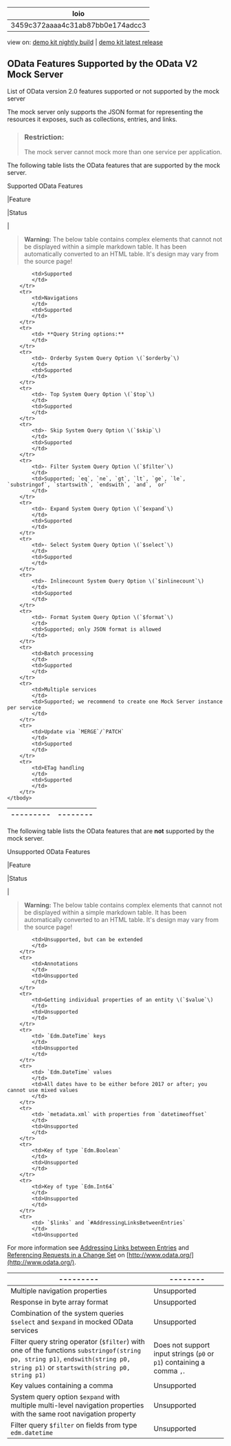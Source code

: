 <!-- loio3459c372aaaa4c31ab87bb0e174adcc3 -->

| loio |
| -----|
| 3459c372aaaa4c31ab87bb0e174adcc3 |

<div id="loio">

view on: [demo kit nightly build](https://openui5nightly.hana.ondemand.com/#/topic/3459c372aaaa4c31ab87bb0e174adcc3) | [demo kit latest release](https://openui5.hana.ondemand.com/#/topic/3459c372aaaa4c31ab87bb0e174adcc3)</div>

## OData Features Supported by the OData V2 Mock Server

List of OData version 2.0 features supported or not supported by the mock server

The mock server only supports the JSON format for representing the resources it exposes, such as collections, entries, and links.

> ### Restriction:  
> The mock server cannot mock more than one service per application.

The following table lists the OData features that are supported by the mock server.

 <a name="loio3459c372aaaa4c31ab87bb0e174adcc3__table_h31_lzq_qv"/>Supported OData Features

|Feature

|Status

|
 > **Warning:** The below table contains complex elements that cannot not be displayed within a simple markdown table. It has been automatically converted to an HTML table. It's design may vary from the source page!

<table>
	<thead>
		<tr>
			<th>---------</th>
			<th>--------</th>
		</tr>
	</thead>
	<tbody>

			<td>Supported
			</td>
		</tr>
		<tr>
			<td>Navigations
			</td>
			<td>Supported
			</td>
		</tr>
		<tr>
			<td> **Query String options:** 
			</td>
		</tr>
		<tr>
			<td>- Orderby System Query Option \(`$orderby`\)
			</td>
			<td>Supported
			</td>
		</tr>
		<tr>
			<td>- Top System Query Option \(`$top`\)
			</td>
			<td>Supported
			</td>
		</tr>
		<tr>
			<td>- Skip System Query Option \(`$skip`\)
			</td>
			<td>Supported
			</td>
		</tr>
		<tr>
			<td>- Filter System Query Option \(`$filter`\)
			</td>
			<td>Supported; `eq`, `ne`, `gt`, `lt`, `ge`, `le`, `substringof`, `startswith`, `endswith`, `and`, `or` 
			</td>
		</tr>
		<tr>
			<td>- Expand System Query Option \(`$expand`\)
			</td>
			<td>Supported
			</td>
		</tr>
		<tr>
			<td>- Select System Query Option \(`$select`\)
			</td>
			<td>Supported
			</td>
		</tr>
		<tr>
			<td>- Inlinecount System Query Option \(`$inlinecount`\)
			</td>
			<td>Supported
			</td>
		</tr>
		<tr>
			<td>- Format System Query Option \(`$format`\)
			</td>
			<td>Supported; only JSON format is allowed
			</td>
		</tr>
		<tr>
			<td>Batch processing
			</td>
			<td>Supported
			</td>
		</tr>
		<tr>
			<td>Multiple services
			</td>
			<td>Supported; we recommend to create one Mock Server instance per service
			</td>
		</tr>
		<tr>
			<td>Update via `MERGE`/`PATCH` 
			</td>
			<td>Supported
			</td>
		</tr>
		<tr>
			<td>ETag handling
			</td>
			<td>Supported
			</td>
		</tr>
	</tbody>
</table>

The following table lists the OData features that are **not** supported by the mock server.

 <a name="loio3459c372aaaa4c31ab87bb0e174adcc3__table_ymm_pzq_qv"/>Unsupported OData Features

|Feature

|Status

|
 > **Warning:** The below table contains complex elements that cannot not be displayed within a simple markdown table. It has been automatically converted to an HTML table. It's design may vary from the source page!

<table>
	<thead>
		<tr>
			<th>---------</th>
			<th>--------</th>
		</tr>
	</thead>
	<tbody>

			<td>Unsupported, but can be extended
			</td>
		</tr>
		<tr>
			<td>Annotations
			</td>
			<td>Unsupported
			</td>
		</tr>
		<tr>
			<td>Getting individual properties of an entity \(`$value`\)
			</td>
			<td>Unsupported
			</td>
		</tr>
		<tr>
			<td> `Edm.DateTime` keys
			</td>
			<td>Unsupported
			</td>
		</tr>
		<tr>
			<td> `Edm.DateTime` values
			</td>
			<td>All dates have to be either before 2017 or after; you cannot use mixed values
			</td>
		</tr>
		<tr>
			<td> `metadata.xml` with properties from `datetimeoffset` 
			</td>
			<td>Unsupported
			</td>
		</tr>
		<tr>
			<td>Key of type `Edm.Boolean` 
			</td>
			<td>Unsupported
			</td>
		</tr>
		<tr>
			<td>Key of type `Edm.Int64` 
			</td>
			<td>Unsupported
			</td>
		</tr>
		<tr>
			<td> `$links` and `#AddressingLinksBetweenEntries` 
			</td>
			<td>Unsupported
For more information see [Addressing Links between Entries](http://www.odata.org/documentation/odata-version-2-0/uri-conventions/#AddressingLinksBetweenEntries) and [Referencing Requests in a Change Set](http://www.odata.org/documentation/odata-version-2-0/batch-processing/#ReferencingRequestsInAChangeSet) on [http://www.odata.org/](http://www.odata.org/).
			</td>
		</tr>
		<tr>
			<td>Multiple navigation properties
			</td>
			<td>Unsupported
			</td>
		</tr>
		<tr>
			<td>Response in byte array format
			</td>
			<td>Unsupported
			</td>
		</tr>
		<tr>
			<td>Combination of the system queries `$select` and `$expand` in mocked OData services
			</td>
			<td>Unsupported
			</td>
		</tr>
		<tr>
			<td>Filter query string operator \(`$filter`\) with one of the functions `substringof(string po, string p1)`, `endswith(string p0, string p1)` or `startswith(string p0, string p1)` 
			</td>
			<td>Does not support input strings \(`p0` or `p1`\) containing a comma `,`.
			</td>
		</tr>
		<tr>
			<td>Key values containing a comma
			</td>
			<td>Unsupported
			</td>
		</tr>
		<tr>
			<td>System query option `$expand` with multiple multi-level navigation properties with the same root navigation property
			</td>
			<td>Unsupported
			</td>
		</tr>
		<tr>
			<td>Filter query `$filter` on fields from type `edm.datetime` 
			</td>
			<td>Unsupported
			</td>
		</tr>
	</tbody>
</table>

